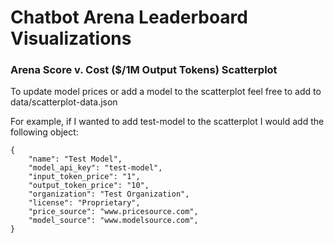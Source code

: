 # Chatbot Arena Leaderboard Visualizations

### Arena Score v. Cost ($/1M Output Tokens) Scatterplot

To update model prices or add a model to the scatterplot feel free to add to data/scatterplot-data.json

For example, if I wanted to add test-model to the scatterplot I would add the following object:

```
{
    "name": "Test Model",
    "model_api_key": "test-model",
    "input_token_price": "1",
    "output_token_price": "10",
    "organization": "Test Organization",
    "license": "Proprietary",
    "price_source": "www.pricesource.com",
    "model_source": "www.modelsource.com",
}
```

